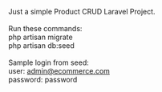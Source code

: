 Just a simple Product CRUD Laravel Project.
<br><br>
Run these commands:<br>
php artisan migrate<br>
php artisan db:seed
<br><br>
Sample login from seed:<br>
user: admin@ecommerce.com<br>
password: password